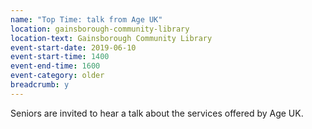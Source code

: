 ```yaml
---
name: "Top Time: talk from Age UK"
location: gainsborough-community-library
location-text: Gainsborough Community Library
event-start-date: 2019-06-10
event-start-time: 1400
event-end-time: 1600
event-category: older
breadcrumb: y
---
```


Seniors are invited to hear a talk about the services offered by Age UK.
